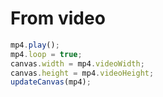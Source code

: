 # From video

```js
mp4.play();
mp4.loop = true;
canvas.width = mp4.videoWidth;
canvas.height = mp4.videoHeight;
updateCanvas(mp4);
```

